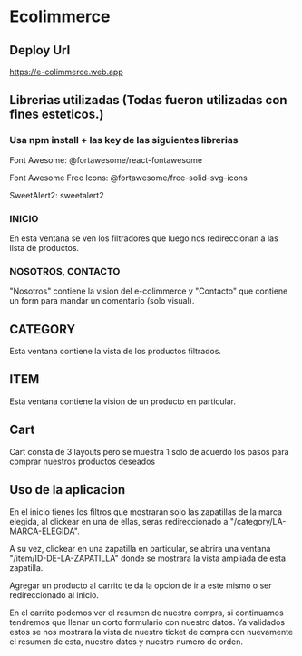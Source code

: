 # Ecolimmerce

## Deploy Url

https://e-colimmerce.web.app

## Librerias utilizadas (Todas fueron utilizadas con fines esteticos.)

### Usa npm install + las key de las siguientes librerias

Font Awesome: @fortawesome/react-fontawesome

Font Awesome Free Icons: @fortawesome/free-solid-svg-icons

SweetAlert2: sweetalert2

### INICIO

En esta ventana se ven los filtradores que luego nos redireccionan a las lista de productos.

### NOSOTROS, CONTACTO

"Nosotros" contiene la vision del e-colimmerce y "Contacto" que contiene un form para mandar un comentario (solo visual).

## CATEGORY

Esta ventana contiene la vista de los productos filtrados.

## ITEM

Esta ventana contiene la vision de un producto en particular.

## Cart

Cart consta de 3 layouts pero se muestra 1 solo de acuerdo los pasos para comprar nuestros productos deseados

## Uso de la aplicacion

En el inicio tienes los filtros que mostraran solo las zapatillas de la marca elegida, al clickear en una de ellas, seras redireccionado a "/category/LA-MARCA-ELEGIDA".

A su vez, clickear en una zapatilla en particular, se abrira una ventana "/item/ID-DE-LA-ZAPATILLA" donde se mostrara la vista ampliada de esta zapatilla.

Agregar un producto al carrito te da la opcion de ir a este mismo o ser redireccionado al inicio.

En el carrito podemos ver el resumen de nuestra compra, si continuamos tendremos que llenar un corto formulario con nuestro datos. Ya validados estos se nos mostrara la vista de nuestro ticket de compra con nuevamente el resumen de esta, nuestro datos y nuestro numero de orden.
